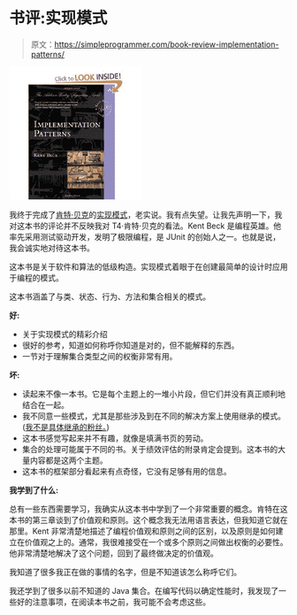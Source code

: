 # 书评:实现模式

> 原文：<https://simpleprogrammer.com/book-review-implementation-patterns/>



![](img/66ab3be577400f3024e92f1cbae699a9.png "implementationpatterns")



我终于完成了[肯特·贝克](http://www.amazon.com/Kent-Beck/e/B000APC0EY/?_encoding=UTF8&camp=1789&creative=390957&linkCode=ur2&tag=makithecompsi-20)的[实现模式](http://www.amazon.com/gp/product/0321413091/ref=as_li_ss_tl?ie=UTF8&camp=1789&creative=390957&creativeASIN=0321413091&linkCode=as2&tag=makithecompsi-20)，老实说。我有点失望。让我先声明一下，我对这本书的评论并不反映我对 T4·肯特·贝克的看法。Kent Beck 是编程英雄。他率先采用测试驱动开发，发明了极限编程，是 JUnit 的创始人之一。也就是说，我会诚实地对待这本书。

这本书是关于软件和算法的低级构造。实现模式着眼于在创建最简单的设计时应用于编程的模式。

这本书涵盖了与类、状态、行为、方法和集合相关的模式。

**好:**

*   关于实现模式的精彩介绍
*   很好的参考，知道如何称呼你知道是对的，但不能解释的东西。
*   一节对于理解集合类型之间的权衡非常有用。

**坏:**

*   读起来不像一本书。它是每个主题上的一堆小片段，但它们并没有真正顺利地结合在一起。
*   我不同意一些模式，尤其是那些涉及到在不同的解决方案上使用继承的模式。([我不是具体继承的粉丝。](https://simpleprogrammer.com/2010/01/15/inheritance-is-inherently-evil/))
*   这本书感觉写起来并不有趣，就像是填满书页的劳动。
*   集合的处理可能属于不同的书。关于绩效评估的附录肯定会提到。这本书的大量内容都是这两个主题。
*   这本书的框架部分看起来有点奇怪，它没有足够有用的信息。

**我学到了什么:**

总有一些东西需要学习，我确实从这本书中学到了一个非常重要的概念。肯特在这本书的第三章谈到了价值观和原则。这个概念我无法用语言表达，但我知道它就在那里。Kent 非常清楚地描述了编程价值观和原则之间的区别，以及原则是如何建立在价值观之上的。通常，我很难接受在一个或多个原则之间做出权衡的必要性。他非常清楚地解决了这个问题，回到了最终做决定的价值观。

我知道了很多我正在做的事情的名字，但是不知道该怎么称呼它们。

我还学到了很多以前不知道的 Java 集合。在编写代码以确定性能时，我发现了一些好的注意事项，在阅读本书之前，我可能不会考虑这些。